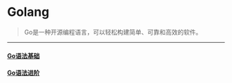 # Golang
> Go是一种开源编程语言，可以轻松构建简单、可靠和高效的软件。
---
#### [Go语法基础](/zh-cn/go/base/)
#### [Go语法进阶](/zh-cn/go/advance/)